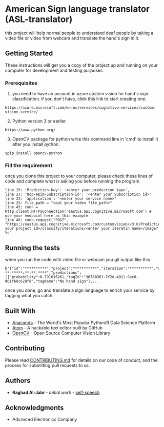 # American Sign language translator (ASL-translator)

this project will help normal people to understand deaf people
by taking a video file or video from webcam and translate the hand's sign in it.

## Getting Started

These instructions will get you a copy of the project up and running on your computer for development and testing purposes.

### Prerequisites

1) you need to have an account in azure custom vision for hand's sign classification. if you don't have, click this link to start creating one.
```
https://azure.microsoft.com/en-us/services/cognitive-services/custom-vision-service/
```

2) Python version 3 or earlier.
```
https://www.python.org/
```

3) OpenCV package for python
write this command line in 'cmd' to install it after you install python.
```
$pip install opencv-python
```

### Fill the requirement

once you clone this project to your computer, please check these lines of code and complete what is asking you before running the program.

```
line 15: 'Prediction-Key': '<enter your predection kay>',
line 17: 'Ocp-Apim-Subscription-id': '<enter your Subscription id>'
line 22: 'application': '<enter your service name>'
line 25: file_path = "<put your video file_path>"
line 45: conn = http.client.HTTPSConnection('eastus.api.cognitive.microsoft.com') # use your endpoint here as this example
line 46: conn.request("POST", "https://eastus.api.cognitive.microsoft.com/customvision/v3.0/Prediction/<enter your project id>/classify/iterations/<enter your iteratin name>/image?%s"
```

## Running the tests

when you run the code with video file or webcam you git output like this

```
b'{"id":"**********","project":"**********","iteration":"**********","created":"****-**-*****:**:**.****","predictions":[{"probability":0.791616261,"tagId":"30768361-7f2d-4911-9ac0-961f68c628fd","tagName":"No hand sign"},...
```

once you done, go and translate a sign language to enrich your service by tagging what you catch.


## Built With

* [Anaconda](https://www.anaconda.com/distribution/) - The World's Most Popular Python/R Data Science Platform
* [Atom](https://atom.io/) - A hackable text editor built by GitHub
* [OpenCV](https://opencv.org/) - Open Source Computer Vision Library

## Contributing

Please read [CONTRIBUTING.md](https://github.com/self-speech/Amirican-sign-language-translator-ASL/blob/master/CONTRIBUTING.md) for details on our code of conduct, and the process for submitting pull requests to us.

## Authors

* **Raghad Al-Jabr** - *Initial work* - [self-speech](https://github.com/self-speech)

## Acknowledgments

* Advanced Electronics Company
